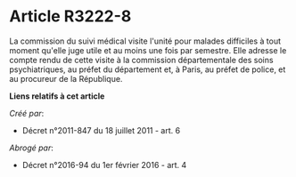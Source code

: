 # Article R3222-8

La commission du suivi médical visite l'unité pour malades difficiles à tout moment qu'elle juge utile et au moins une fois
par semestre. Elle adresse le compte rendu de cette visite à la commission départementale des soins psychiatriques, au préfet
du département et, à Paris, au préfet de police, et au procureur de la République.

**Liens relatifs à cet article**

_Créé par_:

  - Décret n°2011-847 du 18 juillet 2011 - art. 6

_Abrogé par_:

  - Décret n°2016-94 du 1er février 2016 - art. 4
